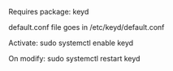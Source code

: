 Requires package: keyd

default.conf file goes in /etc/keyd/default.conf

Activate:
    sudo systemctl enable keyd

On modify:
    sudo systemctl restart keyd

